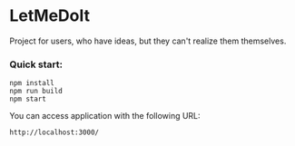 # LetMeDoIt

Project for users, who have ideas, but they can't realize them themselves.

### Quick start:

    npm install
    npm run build
    npm start



You can access application with the following URL:


    http://localhost:3000/
